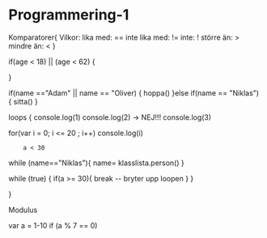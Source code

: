 # Programmering-1

Komparatorer{
Vilkor:
lika med: ==
inte lika med: !=
inte: !
större än: >
mindre än: <
}

if(age < 18) || (age < 62) {

}

if(name =="Adam" || name == "Oliver) {
hoppa()
}else if(name == "Niklas") {
sitta()
}

loops {
console.log(1)
console.log(2) -> NEJ!!!
console.log(3)

for(var i = 0; i <= 20 ; i++)
console.log(i)

        a < 30

while (name=="Niklas"){
name= klasslista.person()
}

while (true) {
if(a >= 30){
break -- bryter upp loopen
}
}

}

Modulus

var a = 1-10
if (a % 7 == 0)
